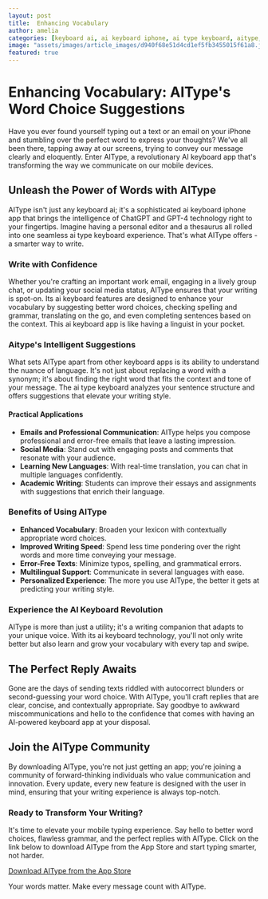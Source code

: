 ```yaml
---
layout: post
title:  Enhancing Vocabulary
author: amelia
categories: [keyboard ai, ai keyboard iphone, ai type keyboard, aitype, ai keyboard, ai keyboard app, ai type]
image: "assets/images/article_images/d940f68e51d4cd1ef5fb3455015f61a8.jpg"
featured: true
---
```


# Enhancing Vocabulary: AIType's Word Choice Suggestions

Have you ever found yourself typing out a text or an email on your iPhone and stumbling over the perfect word to express your thoughts? We've all been there, tapping away at our screens, trying to convey our message clearly and eloquently. Enter AIType, a revolutionary AI keyboard app that's transforming the way we communicate on our mobile devices.

## Unleash the Power of Words with AIType

AIType isn't just any keyboard ai; it's a sophisticated ai keyboard iphone app that brings the intelligence of ChatGPT and GPT-4 technology right to your fingertips. Imagine having a personal editor and a thesaurus all rolled into one seamless ai type keyboard experience. That's what AIType offers - a smarter way to write.

### Write with Confidence

Whether you're crafting an important work email, engaging in a lively group chat, or updating your social media status, AIType ensures that your writing is spot-on. Its ai keyboard features are designed to enhance your vocabulary by suggesting better word choices, checking spelling and grammar, translating on the go, and even completing sentences based on the context. This ai keyboard app is like having a linguist in your pocket.

### Aitype's Intelligent Suggestions

What sets AIType apart from other keyboard apps is its ability to understand the nuance of language. It's not just about replacing a word with a synonym; it's about finding the right word that fits the context and tone of your message. The ai type keyboard analyzes your sentence structure and offers suggestions that elevate your writing style.

#### Practical Applications

- **Emails and Professional Communication**: AIType helps you compose professional and error-free emails that leave a lasting impression.
- **Social Media**: Stand out with engaging posts and comments that resonate with your audience.
- **Learning New Languages**: With real-time translation, you can chat in multiple languages confidently.
- **Academic Writing**: Students can improve their essays and assignments with suggestions that enrich their language.

### Benefits of Using AIType

- **Enhanced Vocabulary**: Broaden your lexicon with contextually appropriate word choices.
- **Improved Writing Speed**: Spend less time pondering over the right words and more time conveying your message.
- **Error-Free Texts**: Minimize typos, spelling, and grammatical errors.
- **Multilingual Support**: Communicate in several languages with ease.
- **Personalized Experience**: The more you use AIType, the better it gets at predicting your writing style.

### Experience the AI Keyboard Revolution

AIType is more than just a utility; it's a writing companion that adapts to your unique voice. With its ai keyboard technology, you'll not only write better but also learn and grow your vocabulary with every tap and swipe.

## The Perfect Reply Awaits

Gone are the days of sending texts riddled with autocorrect blunders or second-guessing your word choice. With AIType, you'll craft replies that are clear, concise, and contextually appropriate. Say goodbye to awkward miscommunications and hello to the confidence that comes with having an AI-powered keyboard app at your disposal.

## Join the AIType Community

By downloading AIType, you're not just getting an app; you're joining a community of forward-thinking individuals who value communication and innovation. Every update, every new feature is designed with the user in mind, ensuring that your writing experience is always top-notch.

### Ready to Transform Your Writing?

It's time to elevate your mobile typing experience. Say hello to better word choices, flawless grammar, and the perfect replies with AIType. Click on the link below to download AIType from the App Store and start typing smarter, not harder.

[Download AIType from the App Store](https://apps.apple.com/us/app/aitype-grammar-check-keyboard/id6469163944)

Your words matter. Make every message count with AIType.